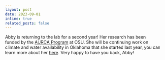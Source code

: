 ```yaml
---
layout: post
date: 2023-09-01 
inline: true
related_posts: false
---
```


Abby is returning to the lab for a second year! Her research has been funded by the [AURCA Program](https://cas.okstate.edu/undergraduate_research/aurca_program/) at OSU. She will be continuing work on climate and water availability in Oklahoma that she started last year, you can learn more about her [here](https://saberbrasher.github.io/people/). Very happy to have you back, Abby! 
